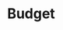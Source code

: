 ---
title: "Budget"
layout: category
permalink: /budget/
author_profile: true
category-name: budget
---